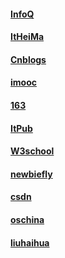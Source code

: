 #### [InfoQ](http://www.infoq.com/cn/)
#### [ItHeiMa](http://www.itheima.com/)
#### [Cnblogs](https://www.cnblogs.com/)
#### [imooc](http://www.imooc.com/)
#### [163](http://study.163.com/)
#### [ItPub](http://blog.itpub.net/index.php)
#### [W3school](http://www.w3school.com.cn/)
#### [newbiefly](http://www.newbiefly.com/)
#### [csdn](http://www.csdn.net/)
#### [oschina](https://www.oschina.net/)
#### [liuhaihua](http://www.liuhaihua.cn/)